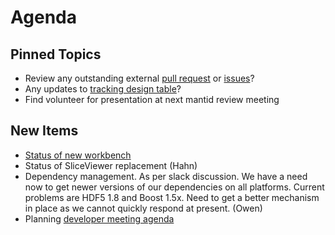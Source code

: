 Agenda
======

Pinned Topics
-------------
* Review any outstanding external [pull request](https://github.com/mantidproject/mantid/pulls?utf8=%E2%9C%93&q=is%3Apr+is%3Aopen+-label%3A%22State%3A+In+Progress%22) or [issues](https://github.com/mantidproject/mantid/issues)?
* Any updates to [tracking design table](https://github.com/mantidproject/documents/blob/master/Project-Management/TechnicalSteeringCommittee/reports/TSC-TrackingDesignProposals.md)?
* Find volunteer for presentation at next mantid review meeting

New Items
---------
* [Status of new workbench](https://github.com/mantidproject/mantid/projects/9)
* Status of SliceViewer replacement (Hahn)
* Dependency management. As per slack discussion. We have a need now to get newer versions of our dependencies on all platforms. Current problems are HDF5 1.8 and Boost 1.5x. Need to get a better mechanism in place as we cannot quickly respond at present. (Owen)
* Planning [developer meeting agenda](https://www.mantidproject.org/Category:Developer_Workshop_2019)
